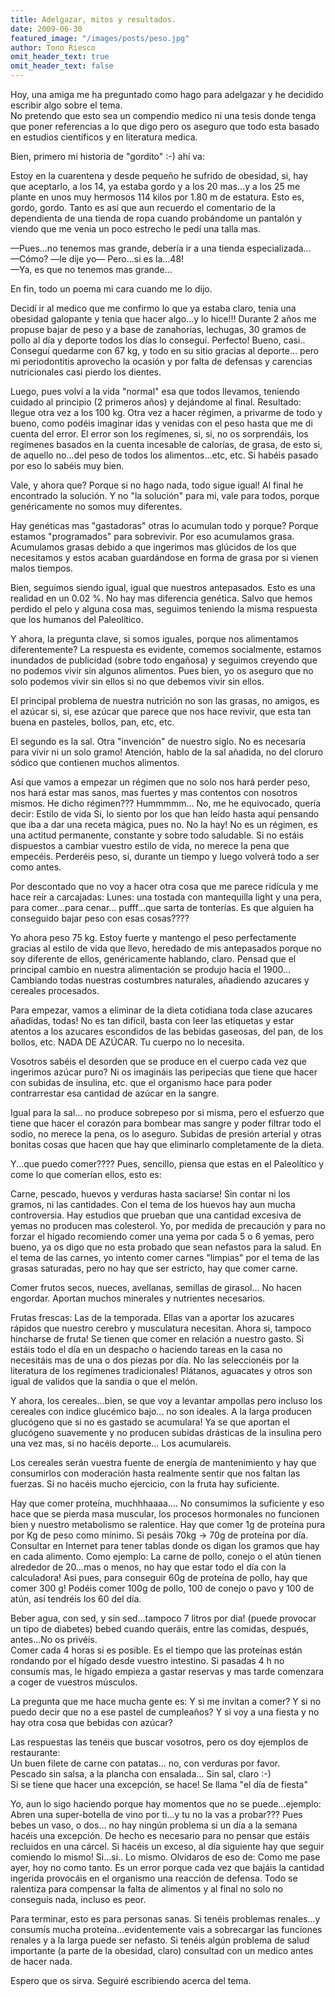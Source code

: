 ```yaml
---
title: Adelgazar, mitos y resultados.
date: 2009-06-30
featured_image: "/images/posts/peso.jpg"
author: Tono Riesco
omit_header_text: true
omit_header_text: false
---
```


Hoy, una amiga me ha preguntado como hago para adelgazar y he decidido escribir algo sobre el tema.  
No pretendo que esto sea un compendio medico ni una tesis donde tenga que poner referencias a lo que digo pero os aseguro que todo esta basado en estudios científicos y en literatura medica.  
  
Bien, primero mi historia de "gordito" :-) ahí va:  
  
Estoy en la cuarentena y desde pequeño he sufrido de obesidad, si, hay que aceptarlo, a los 14, ya estaba gordo y a los 20 mas...y a los 25 me plante en unos muy hermosos 114 kilos por 1.80 m de estatura. Esto es, gordo, gordo. Tanto es así que aun recuerdo el comentario de la dependienta de una tienda de ropa cuando probándome un pantalón y viendo que me venia un poco estrecho le pedí una talla mas.  
  
––Pues...no tenemos mas grande, debería ir a una tienda especializada...  
––Cómo? ––le dije yo–– Pero...si es la...48!  
––Ya, es que no tenemos mas grande...  
  
En fin, todo un poema mi cara cuando me lo dijo.  
  
Decidí ir al medico que me confirmo lo que ya estaba claro, tenia una obesidad galopante y tenia que hacer algo...y lo hice!!! Durante 2 años me propuse bajar de peso y a base de zanahorias, lechugas, 30 gramos de pollo al día y deporte todos los días lo conseguí. Perfecto! Bueno, casi.. Conseguí quedarme con 67 kg, y todo en su sitio gracias al deporte... pero mi periodontitis aprovecho la ocasión y por falta de defensas y carencias nutricionales casi pierdo los dientes.  
  
Luego, pues volví a la vida "normal" esa que todos llevamos, teniendo cuidado al principio (2 primeros años) y dejándome al final. Resultado: llegue otra vez a los 100 kg. Otra vez a hacer régimen, a privarme de todo y bueno, como podéis imaginar idas y venidas con el peso hasta que me di cuenta del error. El error son los regímenes, si, si, no os sorprendáis, los regímenes basados en la cuenta incesable de calorías, de grasa, de esto si, de aquello no...del peso de todos los alimentos...etc, etc. Si habéis pasado por eso lo sabéis muy bien.  
  
Vale, y ahora que? Porque si no hago nada, todo sigue igual! Al final he encontrado la solución. Y no "la solución" para mi, vale para todos, porque genéricamente no somos muy diferentes.  
  
Hay genéticas mas "gastadoras" otras lo acumulan todo y porque? Porque estamos "programados" para sobrevivir. Por eso acumulamos grasa. Acumulamos grasas debido a que ingerimos mas glúcidos de los que necesitamos y estos acaban guardándose en forma de grasa por si vienen malos tiempos.  
  
Bien, seguimos siendo igual, igual que nuestros antepasados. Esto es una realidad en un 0.02 %. No hay mas diferencia genética. Salvo que hemos perdido el pelo y alguna cosa mas, seguimos teniendo la misma respuesta que los humanos del Paleolítico.  
  
Y ahora, la pregunta clave, si somos iguales, porque nos alimentamos diferentemente? La respuesta es evidente, comemos socialmente, estamos inundados de publicidad (sobre todo engañosa) y seguimos creyendo que no podemos vivir sin algunos alimentos. Pues bien, yo os aseguro que no solo podemos vivir sin ellos si no que debemos vivir sin ellos.  
  
El principal problema de nuestra nutrición no son las grasas, no amigos, es el azúcar si, si, ese azúcar que parece que nos hace revivir, que esta tan buena en pasteles, bollos, pan, etc, etc.  
  
El segundo es la sal. Otra "invención" de nuestro siglo. No es necesaria para vivir ni un solo gramo! Atención, hablo de la sal añadida, no del cloruro sódico que contienen muchos alimentos.  
  
Así que vamos a empezar un régimen que no solo nos hará perder peso, nos hará estar mas sanos, mas fuertes y mas contentos con nosotros mismos. He dicho régimen??? Hummmmm... No, me he equivocado, quería decir: Estilo de vida Si, lo siento por los que han leído hasta aquí pensando que iba a dar una receta mágica, pues no. No la hay! No es un régimen, es una actitud permanente, constante y sobre todo saludable. Si no estáis dispuestos a cambiar vuestro estilo de vida, no merece la pena que empecéis. Perderéis peso, si, durante un tiempo y luego volverá todo a ser como antes.  
  
Por descontado que no voy a hacer otra cosa que me parece ridícula y me hace reír a carcajadas: Lunes: una tostada con mantequilla light y una pera, para comer...para cenar... pufff...que sarta de tonterías. Es que alguien ha conseguido bajar peso con esas cosas????  
  
Yo ahora peso 75 kg. Estoy fuerte y mantengo el peso perfectamente gracias al estilo de vida que llevo, heredado de mis antepasados porque no soy diferente de ellos, genéricamente hablando, claro. Pensad que el principal cambio en nuestra alimentación se produjo hacia el 1900... Cambiando todas nuestras costumbres naturales, añadiendo azucares y cereales procesados.  
  
Para empezar, vamos a eliminar de la dieta cotidiana toda clase azucares añadidas, todas! No es tan difícil, basta con leer las etiquetas y estar atentos a los azucares escondidos de las bebidas gaseosas, del pan, de los bollos, etc. NADA DE AZÚCAR. Tu cuerpo no lo necesita.  
  
Vosotros sabéis el desorden que se produce en el cuerpo cada vez que ingerimos azúcar puro? Ni os imagináis las peripecias que tiene que hacer con subidas de insulina, etc. que el organismo hace para poder contrarrestar esa cantidad de azúcar en la sangre.  
  
Igual para la sal... no produce sobrepeso por si misma, pero el esfuerzo que tiene que hacer el corazón para bombear mas sangre y poder filtrar todo el sodio, no merece la pena, os lo aseguro. Subidas de presión arterial y otras bonitas cosas que hacen que hay que eliminarlo completamente de la dieta.  
  
Y...que puedo comer???? Pues, sencillo, piensa que estas en el Paleolítico y come lo que comerían ellos, esto es:  
  
Carne, pescado, huevos y verduras hasta saciarse! Sin contar ni los gramos, ni las cantidades. Con el tema de los huevos hay aun mucha controversia. Hay estudios que prueban que una cantidad excesiva de yemas no producen mas colesterol. Yo, por medida de precaución y para no forzar el hígado recomiendo comer una yema por cada 5 o 6 yemas, pero bueno, ya os digo que no esta probado que sean nefastos para la salud. En el tema de las carnes, yo intento comer carnes "limpias" por el tema de las grasas saturadas, pero no hay que ser estricto, hay que comer carne.  
  
Comer frutos secos, nueces, avellanas, semillas de girasol... No hacen engordar. Aportan muchos minerales y nutrientes necesarios.  
  
Frutas frescas: Las de la temporada. Ellas van a aportar los azucares rápidos que nuestro cerebro y musculatura necesitan. Ahora si, tampoco hincharse de fruta! Se tienen que comer en relación a nuestro gasto. Si estáis todo el día en un despacho o haciendo tareas en la casa no necesitáis mas de una o dos piezas por día. No las seleccionéis por la literatura de los regímenes tradicionales! Plátanos, aguacates y otros son igual de validos que la sandia o que el melón.  
  
Y ahora, los cereales...bien, se que voy a levantar ampollas pero incluso los cereales con indice glucémico bajo... no son ideales. A la larga producen glucógeno que si no es gastado se acumulara! Ya se que aportan el glucógeno suavemente y no producen subidas drásticas de la insulina pero una vez mas, si no hacéis deporte... Los acumulareis.  
  
Los cereales serán vuestra fuente de energía de mantenimiento y hay que consumirlos con moderación hasta realmente sentir que nos faltan las fuerzas. Si no hacéis mucho ejercicio, con la fruta hay suficiente.  
  
Hay que comer proteína, muchhhaaaa.... No consumimos la suficiente y eso hace que se pierda masa muscular, los procesos hormonales no funcionen bien y nuestro metabolismo se ralentice. Hay que comer 1g de proteína pura por Kg de peso como mínimo. Si pesáis 70kg -> 70g de proteína por día. Consultar en Internet para tener tablas donde os digan los gramos que hay en cada alimento. Como ejemplo: La carne de pollo, conejo o el atún tienen alrededor de 20...mas o menos, no hay que estar todo el día con la calculadora! Asi pues, para conseguir 60g de proteína de pollo, hay que comer 300 g! Podéis comer 100g de pollo, 100 de conejo o pavo y 100 de atún, así tendréis los 60 del día.  
  
Beber agua, con sed, y sin sed...tampoco 7 litros por dia! (puede provocar un tipo de diabetes) bebed cuando queráis, entre las comidas, después, antes...No os privéis.  
Comer cada 4 horas si es posible. Es el tiempo que las proteínas están rondando por el hígado desde vuestro intestino. Si pasadas 4 h no consumís mas, le hígado empieza a gastar reservas y mas tarde comenzara a coger de vuestros músculos.  
  
La pregunta que me hace mucha gente es: Y si me invitan a comer? Y si no puedo decir que no a ese pastel de cumpleaños? Y si voy a una fiesta y no hay otra cosa que bebidas con azúcar?  
  
Las respuestas las tenéis que buscar vosotros, pero os doy ejemplos de restaurante:  
Un buen filete de carne con patatas... no, con verduras por favor.  
Pescado sin salsa, a la plancha con ensalada... Sin sal, claro :-)  
Si se tiene que hacer una excepción, se hace! Se llama "el día de fiesta"  
  
Yo, aun lo sigo haciendo porque hay momentos que no se puede...ejemplo: Abren una super-botella de vino por ti...y tu no la vas a probar??? Pues bebes un vaso, o dos... no hay ningún problema si un día a la semana hacéis una excepción. De hecho es necesario para no pensar que estáis recluidos en una cárcel. Si hacéis un exceso, al día siguiente hay que seguir comiendo lo mismo! Si...si.. Lo mismo. Olvidaros de eso de: Como me pase ayer, hoy no como tanto. Es un error porque cada vez que bajáis la cantidad ingerida provocáis en el organismo una reacción de defensa. Todo se ralentiza para compensar la falta de alimentos y al final no solo no conseguís nada, incluso es peor.  
  
Para terminar, esto es para personas sanas. Si tenéis problemas renales...y consumís mucha proteína...evidentemente vais a sobrecargar las funciones renales y a la larga puede ser nefasto. Si tenéis algún problema de salud importante (a parte de la obesidad, claro) consultad con un medico antes de hacer nada.  
  
Espero que os sirva. Seguiré escribiendo acerca del tema.
